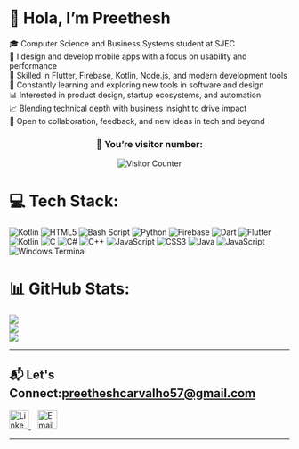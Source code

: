 # 👋 Hola, I’m Preethesh

🎓 Computer Science and Business Systems student at SJEC  
📱 I design and develop mobile apps with a focus on usability and performance  
🧠 Skilled in Flutter, Firebase, Kotlin, Node.js, and modern development tools  
🌱 Constantly learning and exploring new tools in software and design  
📊 Interested in product design, startup ecosystems, and automation  
📈 Blending technical depth with business insight to drive impact  
🤝 Open to collaboration, feedback, and new ideas in tech and beyond  

<div align="center">
   <h3>🧭 You’re visitor number:</h3>
   <img src="https://komarev.com/ghpvc/?username=Preethesh16&style=for-the-badge" alt="Visitor Counter" />
</div>

# 💻 Tech Stack:
![Kotlin](https://img.shields.io/badge/kotlin-%237F52FF.svg?style=for-the-badge&logo=kotlin&logoColor=white) ![HTML5](https://img.shields.io/badge/html5-%23E34F26.svg?style=for-the-badge&logo=html5&logoColor=white) ![Bash Script](https://img.shields.io/badge/bash_script-%23121011.svg?style=for-the-badge&logo=gnu-bash&logoColor=white) ![Python](https://img.shields.io/badge/python-3670A0?style=for-the-badge&logo=python&logoColor=ffdd54) ![Firebase](https://img.shields.io/badge/firebase-%23039BE5.svg?style=for-the-badge&logo=firebase) ![Dart](https://img.shields.io/badge/dart-%230175C2.svg?style=for-the-badge&logo=dart&logoColor=white) ![Flutter](https://img.shields.io/badge/Flutter-%2302569B.svg?style=for-the-badge&logo=Flutter&logoColor=white) ![Kotlin](https://img.shields.io/badge/kotlin-%237F52FF.svg?style=for-the-badge&logo=kotlin&logoColor=white) ![C](https://img.shields.io/badge/c-%2300599C.svg?style=for-the-badge&logo=c&logoColor=white) ![C#](https://img.shields.io/badge/c%23-%23239120.svg?style=for-the-badge&logo=csharp&logoColor=white) ![C++](https://img.shields.io/badge/c++-%2300599C.svg?style=for-the-badge&logo=c%2B%2B&logoColor=white) ![JavaScript](https://img.shields.io/badge/javascript-%23323330.svg?style=for-the-badge&logo=javascript&logoColor=%23F7DF1E) ![CSS3](https://img.shields.io/badge/css3-%231572B6.svg?style=for-the-badge&logo=css3&logoColor=white) ![Java](https://img.shields.io/badge/java-%23ED8B00.svg?style=for-the-badge&logo=openjdk&logoColor=white) ![JavaScript](https://img.shields.io/badge/javascript-%23323330.svg?style=for-the-badge&logo=javascript&logoColor=%23F7DF1E) ![Windows Terminal](https://img.shields.io/badge/Windows%20Terminal-%234D4D4D.svg?style=for-the-badge&logo=windows-terminal&logoColor=white)
# 📊 GitHub Stats:
![](https://github-readme-stats.vercel.app/api?username=Preethesh16&theme=outrun&hide_border=false&include_all_commits=false&count_private=false)<br/>
![](https://nirzak-streak-stats.vercel.app/?user=Preethesh16&theme=outrun&hide_border=false)<br/>
![](https://github-readme-stats.vercel.app/api/top-langs/?username=Preethesh16&theme=outrun&hide_border=false&include_all_commits=false&count_private=false&layout=compact)

<hr>


<h2>📬 Let's Connect:<a href="mailto:preetheshcarvalho57@gmail.com">preetheshcarvalho57@gmail.com</a></h2>  
<a href="https://www.linkedin.com/in/preetheshcarvalho">
     <img src="https://api.iconify.design/skill-icons:linkedin.svg" alt="LinkedIn" height="35" width="35" />
   </a>&nbsp;&nbsp;
   <a href="mailto:preetheshcarvalho57@gmail.com">
      <img src="https://api.iconify.design/flat-color-icons:google.svg" alt="Email" height="35" width="35" />
   </a>

   <hr>
